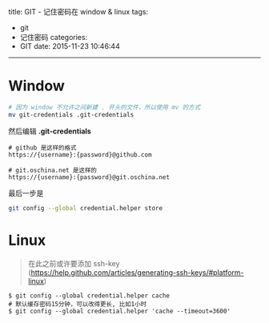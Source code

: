 title: GIT - 记住密码在 window & linux
tags:
  - git
  - 记住密码
categories:
  - GIT
date: 2015-11-23 10:46:44
---

# Window

```sh
# 因为 window 不允许之间新建 . 开头的文件，所以使用 mv 的方式
mv git-credentials .git-credentials
```

然后编辑 **.git-credentials**
```
# github 是这样的格式
https://{username}:{password}@github.com 

# git.oschina.net 是这样的
https://{username}:{password}@git.oschina.net
```

最后一步是
```sh
git config --global credential.helper store
```

# Linux

> 在此之前或许要添加 ssh-key (https://help.github.com/articles/generating-ssh-keys/#platform-linux)

```
$ git config --global credential.helper cache
# 默认缓存密码15分钟，可以改得更长, 比如1小时
$ git config --global credential.helper 'cache --timeout=3600'
```
